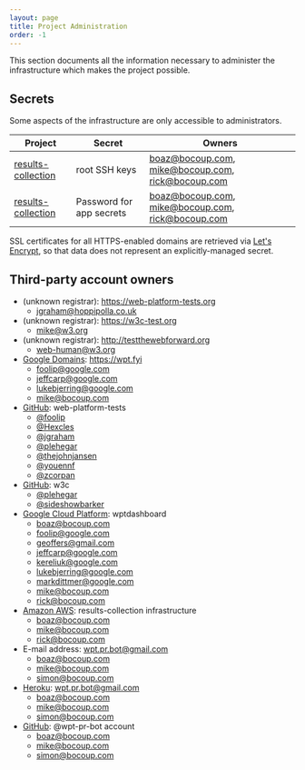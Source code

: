 ```yaml
---
layout: page
title: Project Administration
order: -1
---
```


This section documents all the information necessary to administer the
infrastructure which makes the project possible.

## Secrets

Some aspects of the infrastructure are only accessible to administrators.

Project                   | Secret                   | Owners
--------------------------|--------------------------|-------------
[results-collection]      | root SSH keys            | boaz@bocoup.com, mike@bocoup.com, rick@bocoup.com
[results-collection]      | Password for app secrets | boaz@bocoup.com, mike@bocoup.com, rick@bocoup.com

SSL certificates for all HTTPS-enabled domains are retrieved via [Let's
Encrypt](https://letsencrypt.org/), so that data does not represent an
explicitly-managed secret.

## Third-party account owners

- (unknown registrar): https://web-platform-tests.org
  - jgraham@hoppipolla.co.uk
- (unknown registrar): https://w3c-test.org
  - mike@w3.org
- (unknown registrar): http://testthewebforward.org
  - web-human@w3.org
- [Google Domains](https://domains.google/): https://wpt.fyi
  - foolip@google.com
  - jeffcarp@google.com
  - lukebjerring@google.com
  - mike@bocoup.com
- [GitHub](https://github.com/): web-platform-tests
  - [@foolip](https://github.com/foolip)
  - [@Hexcles](https://github.com/Hexcles)
  - [@jgraham](https://github.com/jgraham)
  - [@plehegar](https://github.com/plehegar)
  - [@thejohnjansen](https://github.com/thejohnjansen)
  - [@youennf](https://github.com/youennf)
  - [@zcorpan](https://github.com/zcorpan)
- [GitHub](https://github.com/): w3c
  - [@plehegar](https://github.com/plehegar)
  - [@sideshowbarker](https://github.com/sideshowbarker)
- [Google Cloud Platform](https://cloud.google.com/): wptdashboard
  - boaz@bocoup.com
  - foolip@google.com
  - geoffers@gmail.com
  - jeffcarp@google.com
  - kereliuk@google.com
  - lukebjerring@google.com
  - markdittmer@google.com
  - mike@bocoup.com
  - rick@bocoup.com
- [Amazon AWS](https://aws.amazon.com/): results-collection infrastructure
  - boaz@bocoup.com
  - mike@bocoup.com
  - rick@bocoup.com
- E-mail address: wpt.pr.bot@gmail.com
  - boaz@bocoup.com
  - mike@bocoup.com
  - simon@bocoup.com
- [Heroku](https://heroku.com/): wpt.pr.bot@gmail.com
  - boaz@bocoup.com
  - mike@bocoup.com
  - simon@bocoup.com
- [GitHub](https://github.com/): @wpt-pr-bot account
  - boaz@bocoup.com
  - mike@bocoup.com
  - simon@bocoup.com

[results-collection]: https://github.com/web-platform-tests/results-collection
[web-platform-tests]: https://github.com/e3c/web-platform-tests
[wpt.fyi]: https://github.com/web-platform-tests/wpt.fyi
